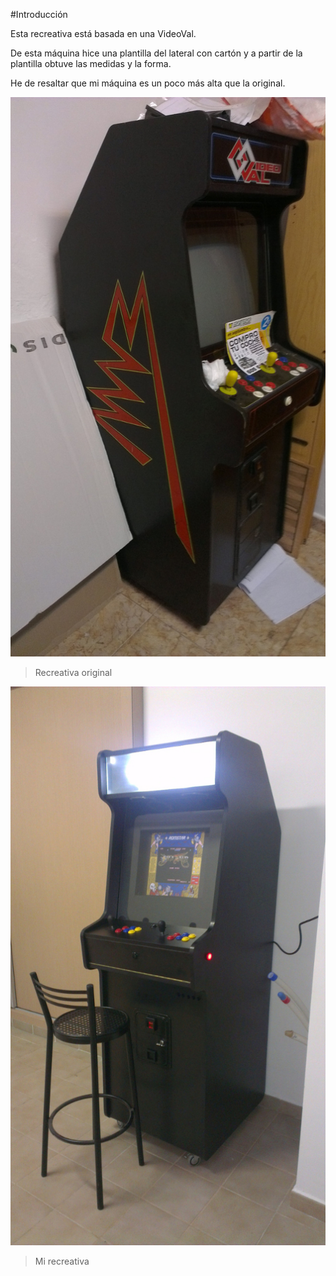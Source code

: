 #Introducción

Esta recreativa está basada en una VideoVal.

De esta máquina hice una plantilla del lateral con cartón y a partir de la plantilla obtuve las medidas y la forma.

He de resaltar que mi máquina es un poco más alta que la original.

![Recreativa original](./imagenes/Introduccion_01.jpg "Recreativa original")
> Recreativa original




![Mi recreativa](./imagenes/Introduccion_02.jpg "Mi recreativa")
> Mi recreativa
